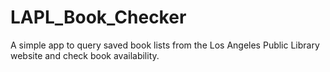 # LAPL_Book_Checker
A simple app to query saved book lists from the Los Angeles Public Library website and check book availability.
